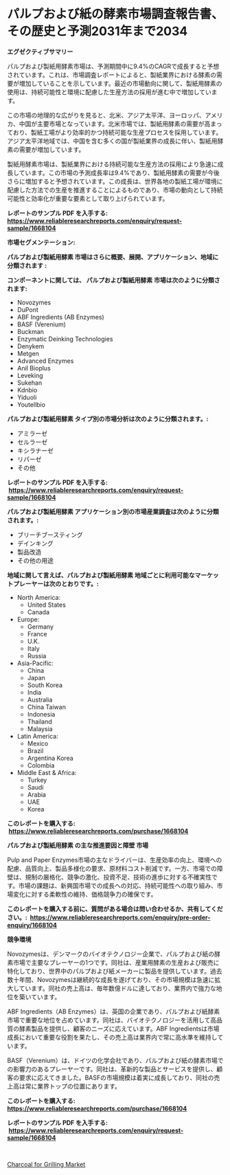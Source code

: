 <p><h1>パルプおよび紙の酵素市場調査報告書、その歴史と予測2031年まで2034</h1></p><p><strong>エグゼクティブサマリー</strong></p>
<p><p>パルプおよび製紙用酵素市場は、予測期間中に9.4%のCAGRで成長すると予想されています。これは、市場調査レポートによると、製紙業界における酵素の需要が増加していることを示しています。最近の市場動向に関して、製紙用酵素の使用は、持続可能性と環境に配慮した生産方法の採用が進む中で増加しています。</p><p>この市場の地理的な広がりを見ると、北米、アジア太平洋、ヨーロッパ、アメリカ、中国が主要市場となっています。北米市場では、製紙用酵素の需要が高まっており、製紙工場がより効率的かつ持続可能な生産プロセスを採用しています。アジア太平洋地域では、中国を含む多くの国が製紙業界の成長に伴い、製紙用酵素の需要が増加しています。</p><p>製紙用酵素市場は、製紙業界における持続可能な生産方法の採用により急速に成長しています。この市場の予測成長率は9.4%であり、製紙用酵素の需要が今後さらに増加すると予想されています。この成長は、世界各地の製紙工場が環境に配慮した方法での生産を推進することによるものであり、市場の動向として持続可能性と効率化が重要な要素として取り上げられています。</p></p>
<p><strong>レポートのサンプル PDF を入手する: <a href="https://www.reliableresearchreports.com/enquiry/request-sample/1668104">https://www.reliableresearchreports.com/enquiry/request-sample/1668104</a></strong></p>
<p><strong>市場セグメンテーション:</strong></p>
<p><strong> パルプおよび製紙用酵素 市場はさらに概要、展開、アプリケーション、地域に分類されます :</strong></p>
<p><strong>コンポーネントに関しては、 パルプおよび製紙用酵素 市場は次のように分類されます: &nbsp;</strong></p>
<p><ul><li>Novozymes</li><li>DuPont</li><li>ABF Ingredients (AB Enzymes)</li><li>BASF (Verenium)</li><li>Buckman</li><li>Enzymatic Deinking Technologies</li><li>Denykem</li><li>Metgen</li><li>Advanced Enzymes</li><li>Anil Bioplus</li><li>Leveking</li><li>Sukehan</li><li>Kdnbio</li><li>Yiduoli</li><li>Youtellbio</li></ul></p>
<p><strong> パルプおよび製紙用酵素 タイプ別の市場分析は次のように分類されます。:</strong></p>
<p><ul><li>アミラーゼ</li><li>セルラーゼ</li><li>キシラナーゼ</li><li>リパーゼ</li><li>その他</li></ul></p>
<p><strong>レポートのサンプル PDF を入手する: &nbsp;<a href="https://www.reliableresearchreports.com/enquiry/request-sample/1668104">https://www.reliableresearchreports.com/enquiry/request-sample/1668104</a></strong></p>
<p><strong> パルプおよび製紙用酵素 アプリケーション別の市場産業調査は次のように分類されます。:</strong></p>
<p><ul><li>ブリーチブースティング</li><li>デインキング</li><li>製品改造</li><li>その他の用途</li></ul></p>
<p><strong>地域に関して言えば、パルプおよび製紙用酵素 地域ごとに利用可能なマーケットプレーヤーは次のとおりです。:</strong></p>
<p><ul>
    <li>
        North America:
        <ul>
            <li>United States</li>
            <li>Canada</li>
        </ul>
    </li>
    <li>
        Europe:
        <ul>
            <li>Germany</li>
            <li>France</li>
            <li>U.K.</li>
            <li>Italy</li>
            <li>Russia</li>
        </ul>
    </li>
    <li>
        Asia-Pacific:
        <ul>
            <li>China</li>
            <li>Japan</li>
            <li>South Korea</li>
            <li>India</li>
            <li>Australia</li>
            <li>China Taiwan</li>
            <li>Indonesia</li>
            <li>Thailand</li>
            <li>Malaysia</li>
        </ul>
    </li>
    <li>
        Latin America:
        <ul>
            <li>Mexico</li>
            <li>Brazil</li>
            <li>Argentina Korea</li>
            <li>Colombia</li>
        </ul>
    </li>
    <li>
        Middle East & Africa:
        <ul>
            <li>Turkey</li>
            <li>Saudi</li>
            <li>Arabia</li>
            <li>UAE</li>
            <li>Korea</li>
        </ul>
    </li>
    </ul></p>
<p><strong>このレポートを購入する: &nbsp;<a href="https://www.reliableresearchreports.com/purchase/1668104">https://www.reliableresearchreports.com/purchase/1668104</a></strong></p>
<p><strong>パルプおよび製紙用酵素 の主な推進要因と障壁 市場</strong></p>
<p><p>Pulp and Paper Enzymes市場の主なドライバーは、生産効率の向上、環境への配慮、品質向上、製品多様化の要求、原材料コスト削減です。一方、市場での障壁は、規制の厳格化、競争の激化、投資不足、技術の進歩に対する不確実性です。市場の課題は、新興国市場での成長への対応、持続可能性への取り組み、市場変化に対する柔軟性の維持、価格競争力の確保です。</p></p>
<p><strong>このレポートを購入する前に、質問がある場合は問い合わせるか、共有してください。:&nbsp; <a href="https://www.reliableresearchreports.com/enquiry/pre-order-enquiry/1668104">https://www.reliableresearchreports.com/enquiry/pre-order-enquiry/1668104</a></strong></p>
<p><strong>競争環境</strong></p>
<p><p>Novozymesは、デンマークのバイオテクノロジー企業で、パルプおよび紙の酵素市場で主要なプレーヤーの1つです。同社は、産業用酵素の生産および販売に特化しており、世界中のパルプおよび紙メーカーに製品を提供しています。過去数十年間、Novozymesは継続的な成長を遂げており、その市場規模は急速に拡大しています。同社の売上高は、毎年数億ドルに達しており、業界内で強力な地位を築いています。</p><p>ABF Ingredients（AB Enzymes）は、英国の企業であり、パルプおよび紙酵素市場で重要な地位を占めています。同社は、バイオテクノロジーを活用して高品質の酵素製品を提供し、顧客のニーズに応えています。ABF Ingredientsは市場成長において重要な役割を果たし、その売上高は業界内で常に高水準を維持しています。</p><p>BASF（Verenium）は、ドイツの化学会社であり、パルプおよび紙の酵素市場での影響力のあるプレーヤーです。同社は、革新的な製品とサービスを提供し、顧客の要求に応えてきました。BASFの市場規模は着実に成長しており、同社の売上高は常に業界トップの位置にあります。</p></p>
<p><strong>このレポートを購入する: &nbsp; <a href="https://www.reliableresearchreports.com/purchase/1668104">https://www.reliableresearchreports.com/purchase/1668104</a></strong></p>
<p><strong>レポートのサンプル PDF を入手する: &nbsp;<a href="https://www.reliableresearchreports.com/enquiry/request-sample/1668104">https://www.reliableresearchreports.com/enquiry/request-sample/1668104</a></strong><strong></strong></p>
<p>&nbsp;</p>
<p><p><a href="https://woozy-pyroraptor-a1f.notion.site/Charcoal-for-Grilling-Market-Offers-Provide-Insightful-Data-for-the-Time-Period-from-2024-to-2031-an-da885e7e03da4ea7b55dd75bd23c2028">Charcoal for Grilling Market</a></p></p>